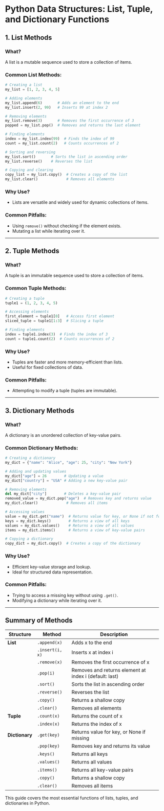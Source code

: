 # Python Data Structures: List, Tuple, and Dictionary Functions

## 1. List Methods
### What?
A list is a mutable sequence used to store a collection of items.

### Common List Methods:
```python
# Creating a list
my_list = [1, 2, 3, 4, 5]

# Adding elements
my_list.append(6)       # Adds an element to the end
my_list.insert(2, 99)   # Inserts 99 at index 2

# Removing elements
my_list.remove(3)       # Removes the first occurrence of 3
popped = my_list.pop()  # Removes and returns the last element

# Finding elements
index = my_list.index(99)  # Finds the index of 99
count = my_list.count(2)   # Counts occurrences of 2

# Sorting and reversing
my_list.sort()       # Sorts the list in ascending order
my_list.reverse()    # Reverses the list

# Copying and clearing
copy_list = my_list.copy()  # Creates a copy of the list
my_list.clear()             # Removes all elements
```

### Why Use?
- Lists are versatile and widely used for dynamic collections of items.

### Common Pitfalls:
- Using `remove()` without checking if the element exists.
- Mutating a list while iterating over it.

---

## 2. Tuple Methods
### What?
A tuple is an immutable sequence used to store a collection of items.

### Common Tuple Methods:
```python
# Creating a tuple
tuple1 = (1, 2, 3, 4, 5)

# Accessing elements
first_element = tuple1[0]   # Access first element
sliced_tuple = tuple1[1:3]  # Slicing a tuple

# Finding elements
index = tuple1.index(3)  # Finds the index of 3
count = tuple1.count(2)  # Counts occurrences of 2
```

### Why Use?
- Tuples are faster and more memory-efficient than lists.
- Useful for fixed collections of data.

### Common Pitfalls:
- Attempting to modify a tuple (tuples are immutable).

---

## 3. Dictionary Methods
### What?
A dictionary is an unordered collection of key-value pairs.

### Common Dictionary Methods:
```python
# Creating a dictionary
my_dict = {"name": "Alice", "age": 25, "city": "New York"}

# Adding and updating values
my_dict["age"] = 26        # Updating a value
my_dict["country"] = "USA" # Adding a new key-value pair

# Removing elements
del my_dict["city"]        # Deletes a key-value pair
removed_value = my_dict.pop("age")  # Removes key and returns value
my_dict.clear()             # Removes all items

# Accessing values
value = my_dict.get("name")  # Returns value for key, or None if not found
keys = my_dict.keys()        # Returns a view of all keys
values = my_dict.values()    # Returns a view of all values
items = my_dict.items()      # Returns a view of key-value pairs

# Copying a dictionary
copy_dict = my_dict.copy()  # Creates a copy of the dictionary
```

### Why Use?
- Efficient key-value storage and lookup.
- Ideal for structured data representation.

### Common Pitfalls:
- Trying to access a missing key without using `.get()`.
- Modifying a dictionary while iterating over it.

---

## Summary of Methods

| Structure  | Method         | Description |
|------------|---------------|-------------|
| **List**  | `.append(x)`   | Adds x to the end |
|           | `.insert(i, x)` | Inserts x at index i |
|           | `.remove(x)`   | Removes the first occurrence of x |
|           | `.pop(i)`      | Removes and returns element at index i (default: last) |
|           | `.sort()`      | Sorts the list in ascending order |
|           | `.reverse()`   | Reverses the list |
|           | `.copy()`      | Returns a shallow copy |
|           | `.clear()`     | Removes all elements |
| **Tuple** | `.count(x)`    | Returns the count of x |
|           | `.index(x)`    | Returns the index of x |
| **Dictionary** | `.get(key)`   | Returns value for key, or None if missing |
|           | `.pop(key)`    | Removes key and returns its value |
|           | `.keys()`      | Returns all keys |
|           | `.values()`    | Returns all values |
|           | `.items()`     | Returns all key-value pairs |
|           | `.copy()`      | Returns a shallow copy |
|           | `.clear()`     | Removes all items |

This guide covers the most essential functions of lists, tuples, and dictionaries in Python.
